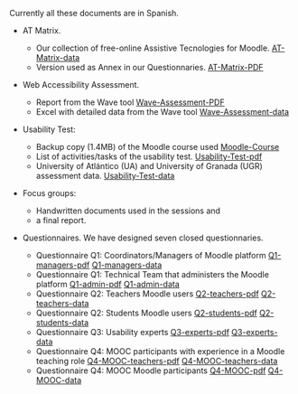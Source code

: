 Currently all these documents are in Spanish.

- AT Matrix. 
  + Our collection of free-online Assistive Tecnologies for Moodle. [AT-Matrix-data](es/TA-matrix.xlsx)
  + Version used as Annex in our Questionnaries. [AT-Matrix-PDF](es/Anexo-para-cuestionarios-TA-matrix.pdf)

- Web Accessibility Assessment. 
  + Report from the Wave tool [Wave-Assessment-PDF](https://github.com/ari-dasci/OD-Moodle-Usability-Assessment/blob/main/es/Informe-AccesibilidadWeb-Wave.pdf)
  + Excel with detailed data from the Wave tool [Wave-Assessment-data](https://github.com/ari-dasci/OD-Moodle-Usability-Assessment/blob/main/es/Informe-AccesibilidadWeb-Wave-detalle.xlsx)
  
- Usability Test: 
  + Backup copy (1.4MB) of the Moodle course used [Moodle-Course]()
  + List of activities/tasks of the usability test. [Usability-Test-pdf]()
  + University of Atlántico (UA) and University of Granada (UGR) assessment data. [Usability-Test-data]()
  
- Focus groups:
  + Handwritten documents used in the sessions and 
  + a final report.
  
- Questionnaires. We have designed seven closed questionnaries.
  + Questionnaire Q1: Coordinators/Managers of Moodle platform [Q1-managers-pdf](https://github.com/ari-dasci/OD-Moodle-Usability-Assessment/blob/main/es/Cuestionario-Q1-Coordinadores-Gestores.pdf) [Q1-managers-data](https://github.com/ari-dasci/OD-Moodle-Usability-Assessment/blob/main/es/Cuestionario-Q1-Coordinadores-Gestores-respuestas.xlsx)
  + Questionnaire Q1: Technical Team that administers the Moodle platform [Q1-admin-pdf](https://github.com/ari-dasci/OD-Moodle-Usability-Assessment/blob/main/es/Cuestionario-Q1-Tecnicos.pdf) [Q1-admin-data](https://github.com/ari-dasci/OD-Moodle-Usability-Assessment/blob/main/es/Cuestionario-Q1-Tecnicos-respuestas.xlsx)
  + Questionnaire Q2: Teachers Moodle users [Q2-teachers-pdf](https://github.com/ari-dasci/OD-Moodle-Usability-Assessment/blob/main/es/Cuestionario-Q2-Docentes.pdf) [Q2-teachers-data](https://github.com/ari-dasci/OD-Moodle-Usability-Assessment/blob/main/es/Cuestionario-Q2-Docentes-respuestas.xlsx)
  + Questionnaire Q2: Students Moodle users [Q2-students-pdf](https://github.com/ari-dasci/OD-Moodle-Usability-Assessment/blob/main/es/Cuestionario-Q2-Estudiantes.pdf) [Q2-students-data](https://github.com/ari-dasci/OD-Moodle-Usability-Assessment/blob/main/es/Cuestionario-Q2-Estudiantes-respuestas.xlsx)
  + Questionnaire Q3: Usability experts [Q3-experts-pdf](https://github.com/ari-dasci/OD-Moodle-Usability-Assessment/blob/main/es/Cuestionario-Q3-Expertos.pdf) [Q3-experts-data](https://github.com/ari-dasci/OD-Moodle-Usability-Assessment/blob/main/es/Cuestionario-Q3-Expertos-respuestas.xlsx)
  + Questionnaire Q4: MOOC participants with experience in a Moodle teaching role [Q4-MOOC-teachers-pdf](https://github.com/ari-dasci/OD-Moodle-Usability-Assessment/blob/main/es/Cuestionario-Q4-Participantes-Docentes.pdf) [Q4-MOOC-teachers-data](https://github.com/ari-dasci/OD-Moodle-Usability-Assessment/blob/main/es/Cuestionario-Q4-Participantes-Docentes-respuestas.xlsx)
  + Questionnaire Q4: MOOC Moodle participants [Q4-MOOC-pdf]() [Q4-MOOC-data](https://github.com/ari-dasci/OD-Moodle-Usability-Assessment/blob/main/es/Cuestionario-Q4-Participantes-MOOC-respuestas.xlsx)
